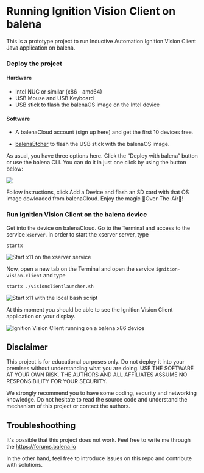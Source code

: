 # Running Ignition Vision Client on balena

This is a prototype project to run Inductive Automation Ignition Vision Client Java application on balena.

### Deploy the project

#### Hardware

* Intel NUC or similar (x86 - amd64)
* USB Mouse and USB Keyboard
* USB stick to flash the balenaOS image on the Intel device

#### Software

* A balenaCloud account (sign up here) and get the first 10 devices free.

* [balenaEtcher](https://etcher.balena.io/) to flash the USB stick with the balenaOS image.


As usual, you have three options here. Click the “Deploy with balena” button or use the balena CLI. You can do it in just one click by using the button below:

[![](https://www.balena.io/deploy.png)](https://dashboard.balena-cloud.com/deploy?repoUrl=https://github.com/mpous/ignition-visionclient-launcher-balena)

Follow instructions, click Add a Device and flash an SD card with that OS image dowloaded from balenaCloud. Enjoy the magic 🌟Over-The-Air🌟!



### Run Ignition Vision Client on the balena device

Get into the device on balenaCloud. Go to the Terminal and access to the service `xserver`. In order to start the xserver server, type 

```
startx
``` 

![Start x11 on the xserver service](https://github.com/mpous/ignition-visionclient-launcher-balena/assets/173156/9fdc7d27-9c24-412f-a84c-c088a1af42f5)

Now, open a new tab on the Terminal and open the service `ignition-vision-client` and type 

```
startx ./visionclientlauncher.sh
```

![Start x11 with the local bash script](https://github.com/mpous/ignition-visionclient-launcher-balena/assets/173156/291dc52e-d3b3-4dd6-a088-28e34df401a8)

At this moment you should be able to see the Ignition Vision Client application on your display.

![Ignition Vision Client running on a balena x86 device](https://github.com/mpous/ignition-visionclient-launcher-balena/assets/173156/b2d72203-b5fc-4c2f-b84d-b98e0ef27c4e)


## Disclaimer

This project is for educational purposes only. Do not deploy it into your premises without understanding what you are doing. USE THE SOFTWARE AT YOUR OWN RISK. THE AUTHORS AND ALL AFFILIATES ASSUME NO RESPONSIBILITY FOR YOUR SECURITY.

We strongly recommend you to have some coding, security and networking knowledge. Do not hesitate to read the source code and understand the mechanism of this project or contact the authors.


## Troubleshoothing

It's possible that this project does not work. Feel free to write me through the https://forums.balena.io 

In the other hand, feel free to introduce issues on this repo and contribute with solutions.

